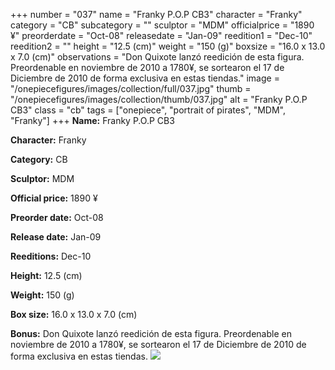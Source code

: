 +++
number = "037"
name = "Franky P.O.P CB3"
character = "Franky"
category = "CB"
subcategory = ""
sculptor = "MDM"
officialprice = "1890 ¥"
preorderdate = "Oct-08"
releasedate = "Jan-09"
reedition1 = "Dec-10"
reedition2 = ""
height = "12.5 (cm)"
weight = "150 (g)"
boxsize = "16.0 x 13.0 x 7.0 (cm)"
observations = "Don Quixote lanzó reedición de esta figura. Preordenable en noviembre de 2010 a 1780¥, se sortearon el 17 de Diciembre de 2010 de forma exclusiva en estas tiendas."
image = "/onepiecefigures/images/collection/full/037.jpg"
thumb = "/onepiecefigures/images/collection/thumb/037.jpg"
alt = "Franky P.O.P CB3"
class = "cb"
tags = ["onepiece", "portrait of pirates", "MDM", "Franky"]
+++
**Name:** Franky P.O.P CB3

**Character:** Franky

**Category:** CB 

**Sculptor:** MDM

**Official price:** 1890 ¥

**Preorder date:** Oct-08

**Release date:** Jan-09

**Reeditions:** Dec-10

**Height:** 12.5 (cm)

**Weight:** 150 (g)

**Box size:** 16.0 x 13.0 x 7.0 (cm)

**Bonus:** Don Quixote lanzó reedición de esta figura. Preordenable en noviembre de 2010 a 1780¥, se sortearon el 17 de Diciembre de 2010 de forma exclusiva en estas tiendas.
<img src="/onepiecefigures/images/collection/thumb/037.jpg">